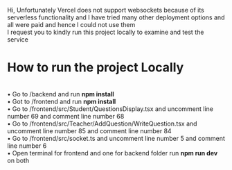 Hi, Unfortunately Vercel does not support websockets because of its serverless functionality and I have tried many other deployment options and all were paid and hence I could not use them
<br>
I request you to kindly run this project locally to examine and test the service
<br>
<h1>How to run the project Locally</h1>
<br>
• Go to /backend and run <b>npm install</b><br>
• Got to /frontend and run <b>npm install</b><br>
• Go to /frontend/src/Student/QuestionsDisplay.tsx and uncomment line number 69 and comment line number 68<br>
• Go to /frontend/src/Teacher/AddQuestion/WriteQuestion.tsx and uncomment line number 85 and comment line number 84 <br>
• Go to /frontend/src/socket.ts and uncomment line number 5 and comment line number 6
<br>
• Open terminal for frontend and one for backend folder run <b>npm run dev</b> on both
